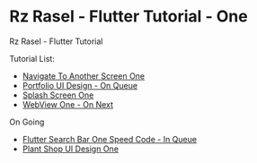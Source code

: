 # Rz Rasel - Flutter Tutorial - One
Rz Rasel - Flutter Tutorial

Tutorial List:
* [Navigate To Another Screen One](https://github.com/rzrasel/Flutter-Tutorial-Rz-Rasel/tree/Flutter-Tutorial-Navigate-To-Another-Screen-One)
* [Portfolio UI Design - On Queue](https://github.com/rzrasel/Rz-Rasel-Flutter-Tutorial-1/tree/Flutter-Portfolio-UI-Design-One-Speed-Code-In-Queue)
* [Splash Screen One](https://github.com/rzrasel/Flutter-Tutorial-Rz-Rasel/tree/Flutter-Tutorial-Splash-Screen-One)
* [WebView One - On Next](https://github.com/rzrasel/Rz-Rasel-Flutter-Tutorial-1/tree/Flutter-Tutorial-WebView-One-On-Line)


On Going
* [Flutter Search Bar One Speed Code - In Queue](https://github.com/rzrasel/Rz-Rasel-Flutter-Tutorial-One/tree/Flutter-Search-Bar-One-Speed-Code-In-Queue)
* [Plant Shop UI Design One](https://github.com/rzrasel/Rz-Rasel-Flutter-Tutorial-One/tree/Flutter-Tutorial-Plant-Shop-UI-One)
